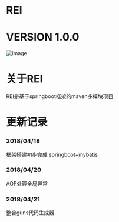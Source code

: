 # REI
# VERSION 1.0.0
![image](https://raw.githubusercontent.com/ByNow/rei/master/rei-admin/src/main/webapp/static/images/rei.jpg)

# 关于REI
REI是基于springboot框架的maven多模块项目

# 更新记录
### 2018/04/18
框架搭建初步完成
springboot+mybatis

### 2018/04/20
AOP处理全局异常

### 2018/04/21
整合guns代码生成器




